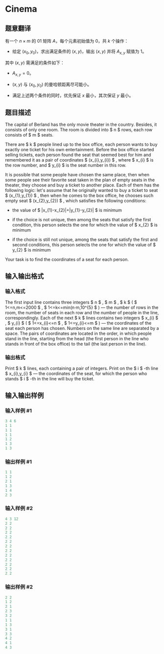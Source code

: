 # Cinema

## 题意翻译

有一个 $n \times m$ 的 $01$ 矩阵 $A$，每个元素初始值为 $0$，共 $k$ 个操作：

- 给定 $(x_0, y_0)$，求出满足条件的 $(x, y)$，输出 $(x, y)$ 并将 $A_{x, y}$ 赋值为 $1$。

其中 $(x, y)$ 需满足的条件如下：

- $A_{x, y} = 0$。

- $(x, y)$ 与 $(x_0, y_0)$ 的曼哈顿距离尽可能小。

- 满足上述两个条件的同时，优先保证 $x$ 最小，其次保证 $y$ 最小。

## 题目描述

The capital of Berland has the only movie theater in the country. Besides, it consists of only one room. The room is divided into $ n $ rows, each row consists of $ m $ seats.

There are $ k $ people lined up to the box office, each person wants to buy exactly one ticket for his own entertainment. Before the box office started selling tickets, each person found the seat that seemed best for him and remembered it as a pair of coordinates $ (x_{i},y_{i}) $ , where $ x_{i} $ is the row number, and $ y_{i} $ is the seat number in this row.

It is possible that some people have chosen the same place, then when some people see their favorite seat taken in the plan of empty seats in the theater, they choose and buy a ticket to another place. Each of them has the following logic: let's assume that he originally wanted to buy a ticket to seat $ (x_{1},y_{1}) $ , then when he comes to the box office, he chooses such empty seat $ (x_{2},y_{2}) $ , which satisfies the following conditions:

- the value of $ |x_{1}-x_{2}|+|y_{1}-y_{2}| $ is minimum

- if the choice is not unique, then among the seats that satisfy the first condition, this person selects the one for which the value of $ x_{2} $ is minimum

- if the choice is still not unique, among the seats that satisfy the first and second conditions, this person selects the one for which the value of $ y_{2} $ is minimum

Your task is to find the coordinates of a seat for each person.

## 输入输出格式

### 输入格式

The first input line contains three integers $ n $ , $ m $ , $ k $ ( $ 1<=n,m<=2000 $ , $ 1<=k<=min(n·m,10^{5} $ ) — the number of rows in the room, the number of seats in each row and the number of people in the line, correspondingly. Each of the next $ k $ lines contains two integers $ x_{i} $ , $ y_{i} $ ( $ 1<=x_{i}<=n $ , $ 1<=y_{i}<=m $ ) — the coordinates of the seat each person has chosen. Numbers on the same line are separated by a space. The pairs of coordinates are located in the order, in which people stand in the line, starting from the head (the first person in the line who stands in front of the box office) to the tail (the last person in the line).

### 输出格式

Print $ k $ lines, each containing a pair of integers. Print on the $ i $ -th line $ x_{i},y_{i} $ — the coordinates of the seat, for which the person who stands $ i $ -th in the line will buy the ticket.

## 输入输出样例

### 输入样例 #1

```cpp
3 4 6
1 1
1 1
1 1
1 2
1 3
1 3

```
### 输出样例 #1

```cpp
1 1
1 2
2 1
1 3
1 4
2 3

```
### 输入样例 #2

```cpp
4 3 12
2 2
2 2
2 2
2 2
2 2
2 2
2 2
2 2
2 2
2 2
2 2
2 2

```
### 输出样例 #2

```cpp
2 2
1 2
2 1
2 3
3 2
1 1
1 3
3 1
3 3
4 2
4 1
4 3

```
